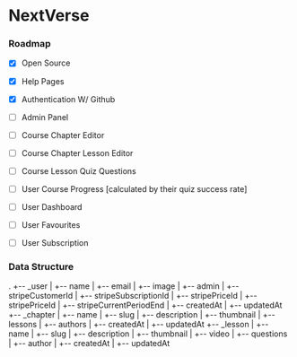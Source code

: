 # NextVerse

### Roadmap
- [x] Open Source 
- [x] Help Pages
- [x] Authentication W/ Github
- [ ] Admin Panel
- [ ] Course Chapter Editor
- [ ] Course Chapter Lesson Editor
- [ ] Course Lesson Quiz Questions
- [ ] User Course Progress [calculated by their quiz success rate]
- [ ] User Dashboard
- [ ] User Favourites
- [ ] User Subscription


### Data Structure
.
+-- _user
|   +-- name
|   +-- email
|   +-- image
|   +-- admin
|   +-- stripeCustomerId
|   +-- stripeSubscriptionId
|   +-- stripePriceId
|   +-- stripePriceId
|   +-- stripeCurrentPeriodEnd
|   +-- createdAt
|   +-- updatedAt
+-- _chapter
|   +-- name
|   +-- slug
|   +-- description
|   +-- thumbnail
|   +-- lessons
|   +-- authors
|   +-- createdAt
|   +-- updatedAt
+-- _lesson
|   +-- name
|   +-- slug
|   +-- description
|   +-- thumbnail
|   +-- video
|   +-- questions
|   +-- author
|   +-- createdAt
|   +-- updatedAt